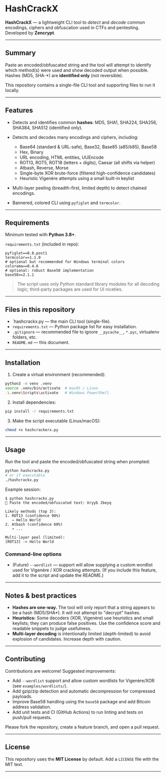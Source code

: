 # HashCrackX

**HashCrackX**  — a lightweight CLI tool to *detect* and *decode* common encodings, ciphers and obfuscation used in CTFs and pentesting. Developed by **Zencrypt**.

---

## Summary

Paste an encoded/obfuscated string and the tool will attempt to identify which method(s) were used and show decoded output when possible. Hashes (MD5, SHA-*) are **identified only** (not reversible).

This repository contains a single-file CLI tool and supporting files to run it locally.

---

## Features

* Detects and identifies common **hashes**: MD5, SHA1, SHA224, SHA256, SHA384, SHA512 (identified only).
* Detects and decodes many encodings and ciphers, including:

  * Base64 (standard & URL-safe), Base32, Base85 (a85/b85), Base58
  * Hex, Binary
  * URL encoding, HTML entities, UUEncode
  * ROT13, ROT5, ROT18 (letters + digits), Caesar (all shifts via helper)
  * Atbash, Reverse, Morse
  * Single-byte XOR brute-force (filtered high-confidence candidates)
  * Heuristic Vigenère attempts using a small built-in keylist
* Multi-layer peeling (breadth-first, limited depth) to detect chained encodings.
* Bannered, colored CLI using `pyfiglet` and `termcolor`.

---

## Requirements

Minimum tested with **Python 3.8+**.

`requirements.txt` (included in repo):

```
pyfiglet==0.8.post1
termcolor==1.1.0
# optional but recommended for Windows terminal colors
colorama==0.4.6
# optional: robust Base58 implementation
base58==2.1.1
```

> The script uses only Python standard library modules for all decoding logic; third-party packages are used for UI niceties.

---

## Files in this repository

* `hashcrackx.py — the main CLI tool (single-file).
* `requirements.txt` — Python package list for easy installation.
* `.gitignore` — recommended file to ignore `__pycache__`, `*.pyc`, virtualenv folders, etc.
* `README.md` — this document.

---

## Installation

1. Create a virtual environment (recommended):

```bash
python3 -m venv .venv
source .venv/bin/activate  # macOS / Linux
.\.venv\Scripts\activate   # Windows PowerShell
```

2. Install dependencies:

```bash
pip install -r requirements.txt
```

3. Make the script executable (Linux/macOS):

```bash
chmod +x hashcrackerx.py
```

---

## Usage

Run the tool and paste the encoded/obfuscated string when prompted:

```bash
python hashcrackx.py
# or if executable
./hashcrackx.py
```

Example session:

```
$ python hashcrackx.py
🔹 Paste the encoded/obfuscated text: Uryyb Jbeyq

Likely methods (top 3):
1. ROT13 (confidence 90%)
   → Hello World
2. Atbash (confidence 60%)
   → ...

Multi-layer peel (limited):
[ROT13] -> Hello World
```

### Command-line options

* (Future) `--wordlist` — support will allow supplying a custom wordlist used for Vigenère / XOR cracking attempts. (If you include this feature, add it to the script and update the README.)

---

## Notes & best practices

* **Hashes are one-way.** The tool will only report that a string appears to be a hash (MD5/SHA*). It will not attempt to "decrypt" hashes.
* **Heuristics:** Some decoders (XOR, Vigenère) use heuristics and small keylists; they can produce false positives. Use the confidence score and readable snippets to judge usefulness.
* **Multi-layer decoding** is intentionally limited (depth-limited) to avoid explosion of candidates. Increase depth with caution.

---

## Contributing

Contributions are welcome! Suggested improvements:

* Add `--wordlist` support and allow custom wordlists for Vigenère/XOR (see `examples/wordlists/`).
* Add gzip/zip detection and automatic decompression for compressed payloads.
* Improve Base58 handling using the `base58` package and add Bitcoin address validation.
* Add unit tests and CI (GitHub Actions) to run linting and tests on push/pull requests.

Please fork the repository, create a feature branch, and open a pull request.

---

## License

This repository uses the **MIT License** by default. Add a `LICENSE` file with the MIT text.

---


